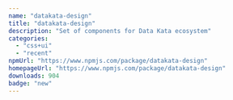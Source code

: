 ```yaml
---
name: "datakata-design"
title: "datakata-design"
description: "Set of components for Data Kata ecosystem"
categories:
  - "css+ui"
  - "recent"
npmUrl: "https://www.npmjs.com/package/datakata-design"
homepageUrl: "https://www.npmjs.com/package/datakata-design"
downloads: 904
badge: "new"
---
```

